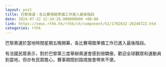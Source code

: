 ```yaml
---
layout: post
title: 巴黎奧運｜各比賽場館準備工作進入最後階段
date: 2024-07-22 12:34:28.000000000 +08:00
link: https://news.rthk.hk/rthk/ch/component/k2/1762632-20240722.htm
categories: rthk
---
```


巴黎奧運於當地時間星期五晚開幕，各比賽場館準備工作已進入最後階段。

有法國民眾表示，對於巴黎第三度舉辦奧運會感到很驕傲，歡迎全球觀眾和運動員到當地，但亦有民眾擔心，賽事期間封路措施會帶來不便。
